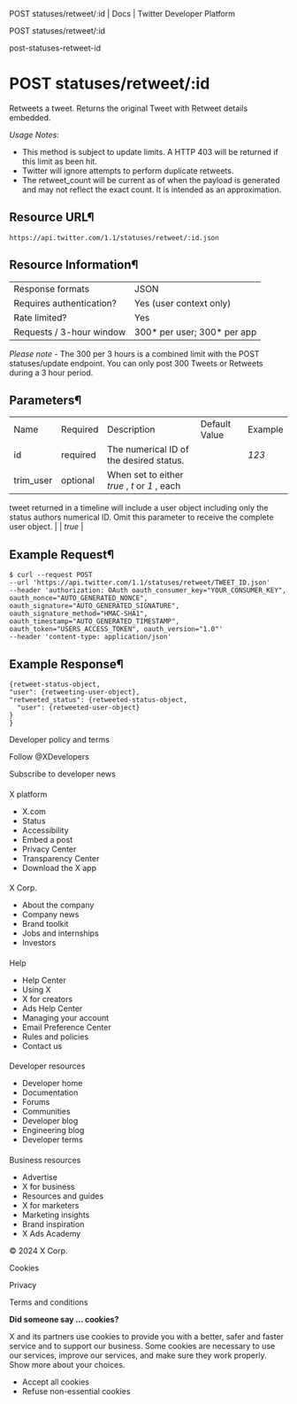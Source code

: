 



POST statuses/retweet/:id | Docs | Twitter Developer Platform 





































































































POST statuses/retweet/:id



post-statuses-retweet-id

POST statuses/retweet/:id
=========================




Retweets a tweet. Returns the original Tweet with Retweet details
embedded.


*Usage Notes*:


* This method is subject to update limits. A HTTP 403 will be returned
if this limit as been hit.
* Twitter will ignore attempts to perform duplicate retweets.
* The retweet\_count will be current as of when the payload is
generated and may not reflect the exact count. It is intended as an
approximation.


Resource URL¶
-------------


`https://api.twitter.com/1.1/statuses/retweet/:id.json`


Resource Information¶
---------------------




|  |  |
| --- | --- |
| Response formats | JSON |
| Requires authentication? | Yes (user context only) |
| Rate limited? | Yes |
| Requests / 3-hour window | 300\* per user; 300\* per app |


*Please note* - The 300 per 3 hours is a combined limit with
the POST
statuses/update endpoint. You can only post 300 Tweets or Retweets
during a 3 hour period.


Parameters¶
-----------




|  |  |  |  |  |
| --- | --- | --- | --- | --- |
| Name | Required | Description | Default Value | Example |
| id | required | The numerical ID of the desired status. |  | *123* |
| trim\_user | optional | When set to either *true* , *t* or *1* , each
tweet returned in a timeline will include a user object including only
the status authors numerical ID. Omit this parameter to receive the
complete user object. |  | *true* |


Example Request¶
----------------



```
$ curl --request POST 
--url 'https://api.twitter.com/1.1/statuses/retweet/TWEET_ID.json' 
--header 'authorization: OAuth oauth_consumer_key="YOUR_CONSUMER_KEY", oauth_nonce="AUTO_GENERATED_NONCE", oauth_signature="AUTO_GENERATED_SIGNATURE", oauth_signature_method="HMAC-SHA1", oauth_timestamp="AUTO_GENERATED_TIMESTAMP", oauth_token="USERS_ACCESS_TOKEN", oauth_version="1.0"' 
--header 'content-type: application/json'
```

Example Response¶
-----------------



```
{retweet-status-object,
"user": {retweeting-user-object},
"retweeted_status": {retweeted-status-object,
  "user": {retweeted-user-object}
}
}
```


















Developer policy and terms


Follow @XDevelopers


Subscribe to developer news












#### 
 X platform


* X.com
* Status
* Accessibility
* Embed a post
* Privacy Center
* Transparency Center
* Download the X app




#### 
 X Corp.


* About the company
* Company news
* Brand toolkit
* Jobs and internships
* Investors




#### 
 Help


* Help Center
* Using X
* X for creators
* Ads Help Center
* Managing your account
* Email Preference Center
* Rules and policies
* Contact us




#### 
 Developer resources


* Developer home
* Documentation
* Forums
* Communities
* Developer blog
* Engineering blog
* Developer terms




#### 
 Business resources


* Advertise
* X for business
* Resources and guides
* X for marketers
* Marketing insights
* Brand inspiration
* X Ads Academy









 © 2024 X Corp.
 


Cookies


Privacy


Terms and conditions






















**Did someone say … cookies?**  
  


 X and its partners use cookies to provide you with a better, safer and
 faster service and to support our business. Some cookies are necessary to use
 our services, improve our services, and make sure they work properly.
 Show more about your choices.


 




* Accept all cookies
* Refuse non-essential cookies















